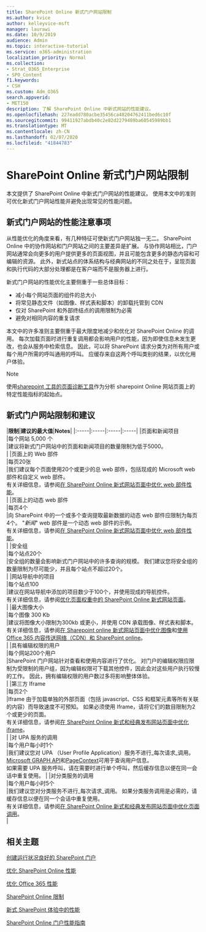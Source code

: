 ```yaml
---
title: SharePoint Online 新式门户网站限制
ms.author: kvice
author: kelleyvice-msft
manager: laurawi
ms.date: 10/9/2019
audience: Admin
ms.topic: interactive-tutorial
ms.service: o365-administration
localization_priority: Normal
ms.collection:
- Strat_O365_Enterprise
- SPO_Content
f1.keywords:
- CSH
ms.custom: Adm_O365
search.appverid:
- MET150
description: 了解 SharePoint Online 中新式网站的性能建议。
ms.openlocfilehash: 227eadd780acbe35456ca48204762411bed6c10f
ms.sourcegitcommit: 99411927abdb40c2e82d2279489ba60545989bb1
ms.translationtype: MT
ms.contentlocale: zh-CN
ms.lasthandoff: 02/07/2020
ms.locfileid: "41844783"
---
```

# <a name="sharepoint-online-modern-portal-site-limits"></a>SharePoint Online 新式门户网站限制

本文提供了 SharePoint Online 中新式门户网站的性能建议。 使用本文中的准则可优化新式门户网站性能并避免出现常见的性能问题。

## <a name="performance-considerations-for-modern-portal-sites"></a>新式门户网站的性能注意事项

从性能优化的角度来看，有几种特征可使新式门户网站独一无二。 SharePoint Online 中的协作网站和门户网站之间的主要差异是扩展。 与协作网站相比，门户网站通常会向更多的用户提供更多的页面视图，并且可能包含更多的静态内容和可编辑的资源。 此外，新式站点的体系结构与经典网站的不同之处在于，呈现页面和执行代码的大部分处理都是在客户端而不是服务器上进行。

新式门户网站的性能优化主要侧重于一些总体目标：

- 减小每个网站页面的组件的总大小
- 将常见静态文件（如图像、样式表和脚本）的卸载托管到 CDN
- 仅对 SharePoint 和外部终结点的调用限制为必需
- 避免对相同内容的重复请求

本文中的许多准则主要侧重于最大限度地减少和优化对 SharePoint Online 的调用。 每次加载页面时进行重复调用都会影响用户的性能，因为即使信息未发生更改，也会从服务中检索信息。 因此，可以将 SharePoint 请求分类为对所有用户或每个用户所需的呼叫通用的呼叫。 应缓存来自这两个呼叫类别的结果，以优化用户体验。

>[!NOTE]
>使用[sharepoint 工具的页面诊断工具](https://aka.ms/perftool)作为分析 sharepoint Online 网站页面上的特定性能指标的起始点。

## <a name="modern-portal-site-limits-and-recommendations"></a>新式门户网站限制和建议

|**限制**|**建议的最大值**|**Notes**|
|:-----|:-----|:-----|:-----|
|页面和新闻项目  <br/> |每个网站 5,000 个  <br/> |建议将新式门户网站中的页面和新闻项目的数量限制为低于5000。  <br/> |
|页面上的 Web 部件  <br/> |每页20张  <br/> |我们建议每个页面使用20个或更少的总 web 部件，包括现成的 Microsoft web 部件和自定义 web 部件。 <br/> 有关详细信息，请参阅[在 SharePoint Online 新式网站页面中优化 web 部件性能](modern-web-part-optimization.md)。  <br/> |
|页面上的动态 web 部件  <br/> |每页4个  <br/> |向 SharePoint 中的一个或多个查询提取最新数据的动态 web 部件应限制为每页4个。 "_新闻_" web 部件是一个动态 web 部件的示例。 <br/> 有关详细信息，请参阅[在 SharePoint Online 新式网站页面中优化 web 部件性能](modern-web-part-optimization.md)。    <br/> |
|安全组  <br/> |每个站点20个  <br/> |安全组的数量会影响新式门户网站中的许多查询的规模。 我们建议您将安全组的数量限制为尽可能少，并且每个站点不超过20个。  <br/> |
|网站导航中的项目  <br/> |每个站点100  <br/> |建议在网站导航中添加的项目数少于100个，并使用现成的导航控件。  <br/> 有关详细信息，请参阅[优化页面权重中的 SharePoint Online 新式网站页面](modern-page-weight-optimization.md)。 <br/> |
|最大图像大小  <br/> |每个图像 300 Kb  <br/> |建议将图像大小限制为300kb 或更小，并使用 CDN 承载图像、样式表和脚本。 <br/>有关详细信息，请参阅[在 Sharepoint online 新式网站页面中优化图像](modern-image-optimization.md)和[使用 Office 365 内容传送网络（CDN）和 SharePoint online](use-office-365-cdn-with-spo.md)。  <br/> |
|具有编辑权限的用户  <br/> |每个网站200个用户  <br/> |SharePoint 门户网站针对查看和使用内容进行了优化。 对门户的编辑权限应限制为受限制的用户组，因为编辑权限可下载其他控件，因此会对这些用户执行较慢的工作。 因此，拥有编辑权限的用户数过多将影响整体体验。 <br/> |
|第三方 Iframe  <br/> |每页2个  <br/> |Iframe 由于加载单独的外部页面（包括 javascript、CSS 和框架元素等所有关联的内容）而导致速度不可预知。 如果必须使用 Iframe，请将它们的数目限制为2个或更少的页面。<br/> 有关详细信息，请参阅[在 SharePoint Online 新式和经典发布网站页面中优化 iframe](modern-iframe-optimization.md)。 <br/> |
|对 UPA 服务的调用  <br/> |每个用户每小时1个  <br/> |我们建议您对 UPA （User Profile Application）服务不进行_每次请求_调用。 [Microsoft GRAPH API](https://docs.microsoft.com/graph/call-api)和[PageContext](https://docs.microsoft.com/javascript/api/sp-page-context/pagecontext?view=sp-typescript-latest)可用于查询用户信息。  <br/> 如果需要 UPA 服务呼叫，请在需要时进行单个呼叫，然后缓存信息以便在同一会话中重复使用。 |
|对分类服务的调用  <br/> |每个用户每小时5个  <br/> |我们建议您对分类服务不进行_每次请求_调用。 如果分类服务调用是必需的，请缓存信息以便在同一个会话中重复使用。 <br/> 有关详细信息，请参阅[在 SharePoint Online 新式和经典发布网站页面中优化页面调用](modern-page-call-optimization.md)。 <br/> |

## <a name="related-topics"></a>相关主题

[创建运行状况良好的 SharePoint 门户](https://docs.microsoft.com/sharepoint/portal-health)

[优化 SharePoint Online 性能](tune-sharepoint-online-performance.md)

[优化 Office 365 性能](tune-office-365-performance.md)

[SharePoint Online 限制](https://docs.microsoft.com/office365/servicedescriptions/sharepoint-online-service-description/sharepoint-online-limits)

[新式 SharePoint 体验中的性能](https://docs.microsoft.com/sharepoint/modern-experience-performance)

[SharePoint Online 门户性能指南](https://docs.microsoft.com/sharepoint/dev/solution-guidance/portal-performance)
